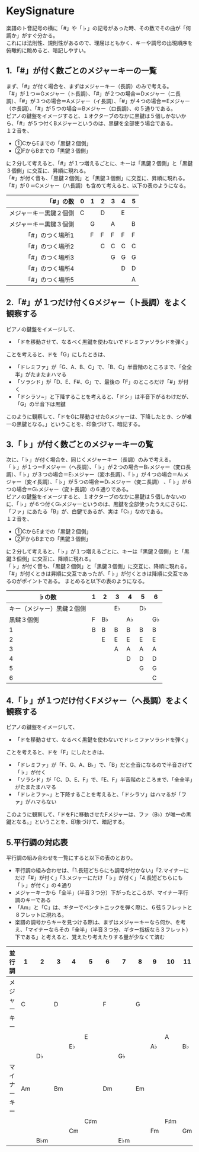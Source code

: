 # KeySignature
楽譜のト音記号の横に「#」や「♭」の記号があった時、その数でその曲が「何調か」がすぐ分かる。  
これには法則性、規則性があるので、理屈はともかく、キーや調号の出現順序を俯瞰的に眺めると、暗記しやすい。  
  
## 1.「#」が付く数ごとのメジャーキーの一覧
まず、「#」が付く場合を、まずはメジャーキー（長調）のみで考える。  
「#」が１つ＝Gメジャー（ト長調）、「#」が２つの場合＝Dメジャー（ニ長調）、「#」が３つの場合＝Aメジャー（イ長調）、「#」が４つの場合＝Eメジャー（ホ長調）、「#」が５つの場合＝Bメジャー（ロ長調）、の５通りである。  
ピアノの鍵盤をイメージすると、１オクターブのなかに黒鍵は５個しかないから、「#」が５つ付くBメジャーというのは、黒鍵を全部使う場合である。  
１２音を、  
- ①CからEまでの「黒鍵２個側」  
- ②FからBまでの「黒鍵３個側」  

に２分して考えると、「#」が１つ増えるごとに、キーは「黒鍵２個側」と「黒鍵３個側」に交互に、昇順に現れる。  
「#」が付く音も、「黒鍵２個側」と「黒鍵３個側」に交互に、昇順に現れる。  
「#」が０＝Cメジャー（ハ長調）も含めて考えると、以下の表のようになる。
  
| 「#」の数           | 0 | 1 | 2 | 3 | 4 | 5 |
|---------------:|---|---|---|---|---|---|
| メジャーキー黒鍵２個側 | C |   | D |   | E |   |
| メジャーキー黒鍵３個側 |   | G |   | A |   | B |
| 「#」のつく場所1 |   | F | F | F | F | F |
| 「#」のつく場所2 |   |   | C | C | C | C |
| 「#」のつく場所3 |   |   |   | G | G | G |
| 「#」のつく場所4 |   |   |   |   | D | D |
| 「#」のつく場所5 |   |   |   |   |   | A |
  
## 2.「#」が１つだけ付くGメジャー（ト長調）をよく観察する
ピアノの鍵盤をイメージして、  
- 「ドを移動させて、なるべく黒鍵を使わないでドレミファソラシドを弾く」  
  
ことを考えると、ドを「G」にしたときは、  
  
- 「ドレミファ」が「G、A、B、C」で、「B、C」半音階のところまで、「全全半」がたまたまハマる
- 「ソラシド」が「D、E、F#、G」で、最後の「F」のところだけ「#」が付く
- 「ドシラソ~」と下降することを考えると、「ドシ」は半音下がるわけだが、「G」の半音下は黒鍵
  
このように観察して、「ドをGに移動させたGメジャーは、下降したとき、シが唯一の黒鍵となる。」ということを、印象づけて、暗記する。  
  
## 3.「♭」が付く数ごとのメジャーキーの覧
次に、「♭」が付く場合を、同じくメジャーキー（長調）のみで考える。  
「♭」が１つ＝Fメジャー（ヘ長調）、「♭」が２つの場合＝B♭メジャー（変ロ長調）、「♭」が３つの場合＝E♭メジャー（変ホ長調）、「♭」が４つの場合＝A♭メジャー（変イ長調）、「♭」が５つの場合＝D♭メジャー（変ニ長調） 、「♭」が６つの場合＝G♭メジャー（変ト長調）の６通りである。  
ピアノの鍵盤をイメージすると、１オクターブのなかに黒鍵は５個しかないのに、「♭」が６つ付くG♭メジャーというのは、黒鍵を全部使ったうえにさらに、「ファ」にあたる「B」が、白鍵であるが、実は「C♭」なのである。  
１２音を、  
- ①CからEまでの「黒鍵２個側」  
- ②FからBまでの「黒鍵３個側」  

に２分して考えると、「♭」が１つ増えるごとに、キーは「黒鍵２個側」と「黒鍵３個側」に交互に、降順に現れる。  
「♭」が付く音も、「黒鍵２個側」と「黒鍵３個側」に交互に、降順に現れる。  
「#」が付くときは昇順に交互であったが、「♭」が付くときは降順に交互であるのがポイントである。
まとめると以下の表のようになる。  
  
| ♭の数           | 1 | 2  | 3  | 4  | 5  | 6  |
|---------------|---|----|----|----|----|----|
| キー（メジャー）黒鍵２個側 |   |    | E♭ |    | D♭ |    |
| 黒鍵３個側         | F | B♭ |    | A♭ |    | G♭ |
| 1             | B | B  | B  | B  | B  | B  |
| 2             |   | E  | E  | E  | E  | E  |
| 3             |   |    | A  | A  | A  | A  |
| 4             |   |    |    | D  | D  | D  |
| 5             |   |    |    |    | G  | G  |
| 6             |   |    |    |    |    | C  |
  
## 4.「♭」が１つだけ付くFメジャー（ヘ長調）をよく観察する
ピアノの鍵盤をイメージして、  
- 「ドを移動させて、なるべく黒鍵を使わないでドレミファソラシドを弾く」  
  
ことを考えると、ドを「F」にしたときは、  
  
- 「ドレミファ」が「F、G、A、B♭」で、「B」だと全音になるので半音さげて「♭」が付く
- 「ソラシド」が「C、D、E、F」で、「E、F」半音階のところまで、「全全半」がたまたまハマる
- 「ドレミファ~」と下降することを考えると、「ドシラソ」はハマるが「ファ」がハマらない
  
このように観察して、「ドをFに移動させたFメジャーは、ファ（B♭）が唯一の黒鍵となる。」ということを、印象づけて、暗記する。  
  
## 5.平行調の対応表
平行調の組み合わせを一覧にすると以下の表のとおり。  
- 平行調の組み合わせは、「1.長短どちらにも調号が付かない」「2.マイナーにだけ「#」が付く」「3.メジャーにだけ「♭」が付く」「4.長短どちらにも「♭」が付く」の４通り
- メジャーキーから「全半」（半音３つ分）下がったところが、マイナー平行調のキーである
- 「Am」と「C」は、ギターでペンタトニックを弾く際に、６弦５フレットと８フレットに現れる。
- 楽譜の調号からキーを見つける際は、まずはメジャーキーなら何か、を考え、「マイナーならその「全半」（半音３つ分、ギター指板なら３フレット）下である」と考えると、覚えたり考えたりする量が少なくて済む
  
| 並行調      | 1  | 2   | 3  | 4  | 5   | 6  | 7   | 8  | 9  | 10  | 11 | 12  |
|----------|----|-----|----|----|-----|----|-----|----|----|-----|----|-----|
| メジャーキー | C  |     | D  |    |     | F  |     | G  |    |     |    |     |
|          |    |     |    |    | E   |    |     |    |    | A   |    | B   |
|          |    |     |    | E♭ |     |    |     |    | A♭ |     | B♭ |     |
|          |    | D♭  |    |    |     |    | G♭  |    |    |     |    |     |
| マイナーキー | Am |     | Bm |    |     | Dm |     | Em |    |     |    |     |
|          |    |     |    |    | C♯m |    |     |    |    | F♯m |    | G♯m |
|          |    |     |    | Cm |     |    |     |    | Fm |     | Gm |     |
|          |    | B♭m |    |    |     |    | E♭m |
  
